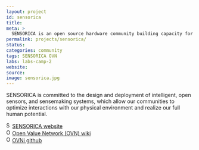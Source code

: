 ```yaml
---
layout: project
id: sensorica
title: 
meta: >
  SENSORICA is an open source hardware community building capacity for production, distribution and service. It uses the Open Value Network model designed to make open source hardware sustainable.
permalink: projects/sensorica/
status: 
categories: community
tags: SENSORICA OVN
labs: labs-camp-2
website: 
source: 
image: sensorica.jpg
---
```




SENSORICA is committed to the design and deployment of intelligent, open sensors, and sensemaking systems, which allow our communities to optimize interactions with our physical environment and realize our full human potential.

<div class="field-items"><div class="field-item even" property=""><img typeof="foaf:Image" src="https://www.google.com/s2/favicons?domain=www.sensorica.co" alt="SENSORICA website" height="16" width="16"><a href="http://www.sensorica.co/home" target="_blank" rel="nofollow">SENSORICA website</a></div><div class="field-item odd" property=""><img typeof="foaf:Image" src="https://www.google.com/s2/favicons?domain=valuenetwork.referata.com" alt="Open Value Network (OVN) wiki" height="16" width="16"><a href="http://valuenetwork.referata.com/wiki/Main_Page" target="_blank" rel="nofollow">Open Value Network (OVN) wiki</a></div><div class="field-item even" property=""><img typeof="foaf:Image" src="https://www.google.com/s2/favicons?domain=github.com" alt="OVNi github" height="16" width="16"><a href="http://github.com/valnet/valuenetwork" target="_blank" rel="nofollow">OVNi github</a></div></div>